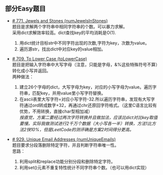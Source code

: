 ## 部分Easy题目

* [# 771. Jewels and Stones (numJewelsInStones)](https://leetcode.com/problems/jewels-and-stones/)  
题目是求解两个字符串中相同字符串的个数。可以暴力求解。  
采用dict求解效率较高。dict查找key的平均消耗是O(1).  
    1. 用dict统计目标str中不同字符出现的次数,字符为key，次数为value。
    2. 遍历源str，找出dict中对应key的value相加。
 
* [# 709. To Lower Case (toLowerCase)](https://leetcode.com/problems/to-lower-case/)  
题目是把输入字符串中大写字母（注意，只能是字母，&%这些特殊符号不算）转化成小写并返回。  
两种做法： 
    1. 建立26个字母的dict，大写字母为key，对应的小写字母为value。遍历字符串，匹配key，并用value里小写字符替换。
    2. 在ascii表里大写字符=对应小写字符-32.所以遍历字符串，发现有大写字符通过ord转成数字+32，再通过chr还原回字符格式。（这里C语言比较有优势，不用转换，直接char型相加减）    
*按直觉，方案二要经过两次字符转换并且做加法，应该比dict对比key取值要慢。实际我做测试进行2千万个数据（大小写各一半）转换，方法1比方法2快10%，但是LeetCode的测评确是方案2时间得分更高。*    
    
* [# 929. Unique Email Addresses (numUniqueEmails)](https://leetcode.com/problems/unique-email-addresses/)  
题目要求分段落删除特定字符，并且判断字符串唯一性。  
思路： 
    1. 利用split和replace功能分别分段和删除特定字符。
    2. 利用set()元素不重复特性统计不同字符串个数。（也可以用dict实现）
    
 
